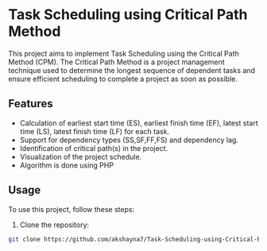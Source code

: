 # Task Scheduling using Critical Path Method

This project aims to implement Task Scheduling using the Critical Path Method (CPM). The Critical Path Method is a project management technique used to determine the longest sequence of dependent tasks and ensure efficient scheduling to complete a project as soon as possible.

## Features

- Calculation of earliest start time (ES), earliest finish time (EF), latest start time (LS), latest finish time (LF) for each task.
- Support for dependency types (SS,SF,FF,FS) and dependency lag.
- Identification of critical path(s) in the project.
- Visualization of the project schedule.
- Algorithm is done using PHP

## Usage

To use this project, follow these steps:

1. Clone the repository:

```bash
git clone https://github.com/akshayna7/Task-Scheduling-using-Critical-Path-Method.git
